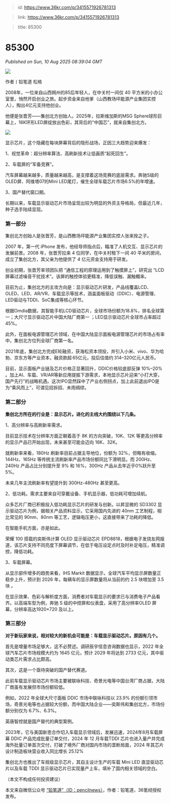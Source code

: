 > id: https://www.36kr.com/p/3415571926781313

> link: https://www.36kr.com/p/3415571926781313

> title: 85300

# 85300
_Published on Sun, 10 Aug 2025 08:39:04 GMT_

![](https://img.36krcdn.com/hsossms/20250809/v2_dea01b33ce0c4d57851f6fd661f41497@000000_oswg716410oswg1080oswg568_img_000?x-oss-process=image/format,jpg/interlace,1)

作者丨铅笔道 松格 

2008年，一位来自山西朔州的85后年轻人，在中关村一间仅 40 平方米的小办公室里，悄然开启创业之旅。起步资金来自他爹（山西教场坪能源产业集团实控人），掏出4亿元支持他创业。

他便是张晋芳——集创北方创始人。2025年，拉斯维加斯的MSG Sphere球形巨幕上，16K环形LED屏绽放出色彩，其背后的“中国芯”，就来自集创北方。

![](https://img.36krcdn.com/hsossms/20250809/v2_304765a7736f466c9cb7fdba4fd23999@000000_oswg337481oswg1080oswg1008_img_000?x-oss-process=image/format,jpg/interlace,1)

显示芯片，这个隐藏在每块屏幕背后的隐形战场，正因三大趋势迎来爆发：

1、视觉革命：超分辨率算法、高刷新技术让低画质“起死回生”。

2、车载屏的“军备竞赛”。

汽车屏幕越来越多，质量越来越高，是支撑着这场竞赛的底层需求。奔驰S级的OLED屏、阿维塔07的Mini LED尾灯，催生全球车载芯片市场6.5%的年增速。

3、国产替代窗口期。

长期以来，车载显示驱动芯片市场呈现出较为明显的外资主导格局，但最近几年，种子选手陆续显现。

### 第一部分

集创北方创始人是张晋芳，是山西教场坪能源产业集团实控人张来拴之子。

2007 年，第一代 iPhone 发布，他经导师指点后，瞄准了人机交互、显示芯片的发展前景。2008 年，张晋芳拉来 4 位同学，在中关村租下一间 40 平米的房间，成立了集创北方，其父亲为他提供了 4 亿元资金支持用于研发。

创业初期，张晋芳率领团队把 “通信工程的原理运用到了触摸屏上”，研究出 “LCD 屏幕过滤噪音干扰技术”。该屏的触控体验更精准，降低误触、漏触概率。

目前为止，集创北方的主攻方向是：显示驱动芯片研发，产品线覆盖LCD、OLED、LED、AR/VR、车载显示等技术，涵盖面板驱动（DDIC）、电源管理、LED驱动与TDDI、SoC集成等核心环节。

根据Omdia数据，其智能手机LCD驱动芯片，全球市场份额为18.8%，排名全球第一；大尺寸显示驱动芯片中国大陆厂商第一 ；LED显示驱动芯片全球市占率超过45%。

此外，在面板电源管理芯片领域，在中国大陆显示面板电源管理芯片的市场占有率中，集创北方位列全球厂商第一名。

2021年底，集创北方完成E轮融资，获海松资本领投，并引入小米、vivo、华为哈勃、京东方等产业资本，融资款超 65亿元，投后估值约 314–320亿元人民币。

目前，显示面板产业链及芯片价格正显著回升，DDIC价格较底部反弹 10%–20% 。加上AI、车载、VR/AR等新应用提振下游需求，本地显示芯片迎来“小打大穿，国产先行”的战略机遇。这次IPO显然踩中了产业右侧拐点，加上此前退出IPO是为“乘风而上”，可谓见招拆招、未雨绸缪。

### 第二部分

**集创北方所在的行业是：显示芯片。进化的主线大约围绕以下几条。**

1、高分辨率与高刷新率需求。

目前显示技术在分辨率方面正朝着高于 8K 的方向突破，10K、12K 等更高分辨率的显示产品已开始出现，未来甚至可能会迈向 16K、32K。

就刷新率来看，180Hz 刷新率目前占据主导地位，份额为 32%，但略有收缩。144Hz、165Hz 等传统主流刷新率产品市场份额同比下滑明显。而 200Hz、240Hz 产品占比分别提升至 9% 和 16%，300Hz 产品从去年近乎0%跃升至5%。

未来几年主流刷新率有望提升到 300Hz-480Hz 甚至更高。

2、低功耗。需求主要来自可穿戴设备、手机显示器，低功耗可增加续航。

众多芯片厂商已积极投入低功耗显示芯片的研发与创新。以昇显微的 SD3302 显示驱动芯片为例，据相关产品资料显示，它采用国内先进的 40nm 工艺制程，相比常见的 90nm、80nm 等工艺，逻辑电压更小，这直接带来了功耗的降低。

在智能手机方面，亦是如此。

荣耀 100 搭载的奕斯伟计算 OLED 显示驱动芯片 EPD8818，根据电子发烧友网报道，该芯片支持不同亮度下屏幕调节，在低于电压设定点时及时补足电压，精准调控，降低功耗。

3、车载屏幕。

从显示部件增多的趋势来看，IHS Markit 数据显示，全球汽车平均显示屏数量正稳步上升，预计到 2026 年，每辆车的显示屏数量将从当前的约 2.5 块增加至 3.5 块 。

在显示效果、色彩与解析度方面，消费者对车载显示的要求已与消费电子产品看齐。以高端车型为例，奔驰 S 级的中控屏和仪表盘，采用了高分辨率OLED 屏幕，分辨率高达1920×720 及以上。

### **第三部分**

**对于新玩家来说，相对较大的新机会可能是：车载显示驱动芯片。原因有几个。**

首先是增量市场足够大，这不必赘述。调研辰宇信息咨询数据也显示，2022 年全球汽车芯片市场规模大约为 1645 亿元，预计 2029 年将达到 2733 亿元，其中驱动类芯片需求占比颇高。

其次，这是一个亟待突破的国产替代赛道。

此前车载显示驱动芯片市场主要被联咏科技、奇景光电等中国台湾厂商占据，大陆厂商虽有发展但市场份额较低。

例如，2022 年全球大尺寸面板 DDIC 市场中联咏科技以 23.9% 的份额引领市场，奇景光电等也占据较大份额，而中国大陆企业——奕斯伟和集创北方，市场份额分别仅为 6.7%、6.3%。

英唐智控就是国产替代的典型案例。

2023年，它与美国新思合作切入车载显示领域后，发展迅速，2024年8月车载屏幕 DDIC 产品完成批量订单交付，2024 年 12 月车载TDDI 芯片也进入量产并完成海外批量订单首次交付，打破了境外厂商对国内市场的垄断局面，2024 年其芯片设计制造板块营业收入同比增长 25.12%

集创北方也推出了车规级显示芯片，其自主设计生产的车载 Mini LED 直显驱动芯片以及车载 TDDI 显示驱动芯片已实现量产上车，填补了国内相关领域的空白。

（本文不构成任何投资建议）

本文来自微信公众号 [“铅笔道”（ID：pencilnews）](https://mp.weixin.qq.com/s?__biz=MzI0NzAzNTUwMQ==&mid=2652514627&idx=1&sn=16207eb28e1f6fd0da15f95efa5e9fbb&chksm=f3628150c107a4e4e3d23d7c6b85fdf073c2d78b92cd468a55325b7e4aa1a497bea64598e212&scene=0&xtrack=1#rd)，作者：铅笔道，36氪经授权发布。
